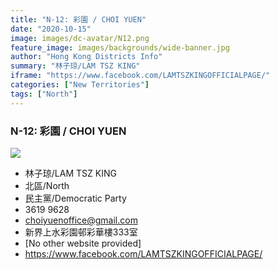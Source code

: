 ```yaml
---
title: "N-12: 彩園 / CHOI YUEN"
date: "2020-10-15"
image: images/dc-avatar/N12.png
feature_image: images/backgrounds/wide-banner.jpg
author: "Hong Kong Districts Info"
summary: "林子琼/LAM TSZ KING"
iframe: "https://www.facebook.com/LAMTSZKINGOFFICIALPAGE/"
categories: ["New Territories"]
tags: ["North"]
---
```


### N-12: 彩園 / CHOI YUEN  
![](/images/dc-avatar/N12.png)  

 - 林子琼/LAM TSZ KING  
 - 北區/North  
 - 民主黨/Democratic Party  
 - 3619 9628  
 - choiyuenoffice@gmail.com  
 - 新界上水彩園邨彩華樓333室  
 - [No other website provided]  
 - https://www.facebook.com/LAMTSZKINGOFFICIALPAGE/

